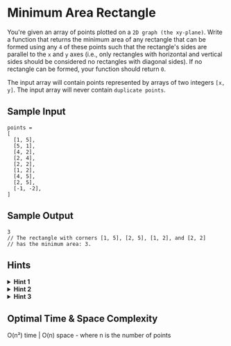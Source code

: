 # Minimum Area Rectangle

You're given an array of points plotted on a `2D graph (the xy-plane)`. Write a function that returns the minimum area of any rectangle that can be formed using any `4` of these points such that the rectangle's sides are parallel to the `x` and `y` axes (i.e., only rectangles with horizontal and vertical sides should be considered no rectangles with diagonal sides). If no rectangle can be formed, your function should return `0`.

The input array will contain points represented by arrays of two integers `[x, y]`. The input array will never contain `duplicate points`.

## Sample Input

```plaintext
points = 
[
  [1, 5],
  [5, 1],
  [4, 2],
  [2, 4],
  [2, 2],
  [1, 2],
  [4, 5],
  [2, 5],
  [-1, -2],
]
```

## Sample Output

```plaintext
3
// The rectangle with corners [1, 5], [2, 5], [1, 2], and [2, 2]
// has the minimum area: 3.
```

## Hints

<details>
<summary><b>Hint 1</b></summary>

The brute-force approach to this problem is to simply generate all possible combinations of 4 points and to see if they form a rectangle. You can calculate the area of all of these rectangles and then return the minimum area that you find. Is there a better approach than this?

</details>

<details>
<summary><b>Hint 2</b></summary>

A more optimal approach is to find vertical or horizontal edges that are parallel to the y or x axes, respectively. If you find two parallel edges (two vertical edges, for example) that share a vertical or horizontal coordinate (y values in the case of vertical edges), then those edges form a rectangle.

</details>

<details>
<summary><b>Hint 3</b></summary>

Another approach is to pick any two points that don't have the same x or y values (i.e., points that could be at opposite ends of a rectangle diagonal) and to see if you can create a rectangle with them and two other points. Given two points where p1 = (x1, y1) and p2 = (x2, y2), if points p3 = (x1, y2) and p4 = (x2, y1) exist, then these 4 points form a rectangle.

</details>

## Optimal Time & Space Complexity

O(n²) time | O(n) space - where n is the number of points
